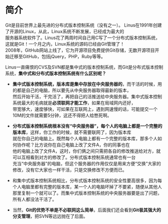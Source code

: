 # 简介

Git是目前世界上最先进的分布式版本控制系统（没有之一）。
Linus在1991年创建了开源的Linux，从此，Linux系统不断发展，已经成为最大的  
服务器系统软件了。Linus花了两周时间自己用C写了一个分布式版本控制系统，这就是Git！一个月之内，Linux系统的源码已经由Git管理了！  
2008年，GitHub网站上线了，它为开源项目免费提供Git存储，无数开源项目开始迁移至GitHub，包括jQuery，PHP，Ruby等等。

Linus一直痛恨的CVS及SVN都是集中式的版本控制系统，而Git是分布式版本控制系统，**集中式和分布式版本控制系统有什么区别呢？**

* **集中式版本控制系统，版本库是集中存放在中央服务器的**，而干活的时候，用的都是自己的电脑，所以要先从中央服务器取得最新的版本，  
然后开始干活，干完活了，再把自己的活推送给中央服务器。集中式版本控制系统最大的毛病就是**必须联网才能工作**，如果在局域网内还好，  
带宽够大，速度够快，可如果在互联网上，遇到网速慢的话，可能提交一个10M的文件就需要5分钟，这还不得把人给憋死啊。

* **分布式版本控制系统根本没有“中央服务器”，每个人的电脑上都是一个完整的版本库**，这样，你工作的时候，就不需要联网了，因为版本库  
就在你自己的电脑上。既然每个人电脑上都有一个完整的版本库，那多个人如何协作呢？比方说你在自己电脑上改了文件A，你的同事也在  
他的电脑上改了文件A，这时，你们俩之间只需把各自的修改推送给对方，就可以互相看到对方的修改了。分布式版本控制系统通常也有一台  
充当“中央服务器”的电脑，但这个服务器的作用仅仅是用来方便“交换”大家的修改，没有它大家也一样干活，只是交换修改不方便而已。  

* 和集中式版本控制系统相比，分布式版本控制系统的安全性要高很多，因为每个人电脑里都有完整的版本库，某一个人的电脑坏掉了不要紧，随便从其他人那里复制一个就可以了。而集中式版本控制系统的中央服务器要是出了问题，所有人都没法干活了。

* 当然，**Git的优势不单是不必联网这么简单**，后面我们还会看到**Git极其强大的分支管理**，把SVN等远远抛在了后面。
